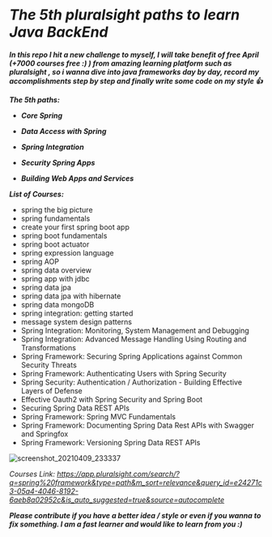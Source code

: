 # **_The 5th pluralsight paths to learn Java BackEnd_**

_**In this repo I hit a new challenge to myself, I will take benefit of free April (+7000 courses free :) ) from amazing learning platform such as pluralsight , so i wanna dive into java frameworks day by day, record my accomplishments step by step and finally write some code on my style :+1:**_  

**_The 5th paths:_**

- **_Core Spring_**

- **_Data Access with Spring_**


- **_Spring Integration_**


- **_Security Spring Apps_**


- **_Building Web Apps and Services_**

**_List of Courses:_**

- spring the big picture
- spring fundamentals
- create your first spring boot app
- spring boot fundamentals
- spring boot actuator
- spring expression language
- spring AOP
- spring data overview
- spring app with jdbc
- spring data jpa
- spring data jpa with hibernate
- spring data mongoDB
- spring integration: getting started
- message system design patterns
- Spring Integration: Monitoring, System Management and Debugging
- Spring Integration: Advanced Message Handling Using Routing and Transformations
- Spring Framework: Securing Spring Applications against Common Security Threats
- Spring Framework: Authenticating Users with Spring Security
- Spring Security: Authentication / Authorization - Building Effective Layers of Defense
- Effective Oauth2 with Spring Security and Spring Boot
- Securing Spring Data REST APIs
- Spring Framework: Spring MVC Fundamentals
- Spring Framework: Documenting Spring Data Rest APIs with Swagger and Springfox
- Spring Framework: Versioning Spring Data REST APIs

![screenshot_20210409_233337](https://user-images.githubusercontent.com/47748059/114244425-b8d05980-998e-11eb-9036-fa2d6c258e90.png)


_Courses Link: https://app.pluralsight.com/search/?q=spring%20framework&type=path&m_sort=relevance&query_id=e24271c3-05a4-4046-8192-6aeb8a02952c&is_auto_suggested=true&source=autocomplete_

**_Please contribute if you have a better idea / style or even if you wanna to fix something. I am a fast learner and would like to learn from you :)_**



